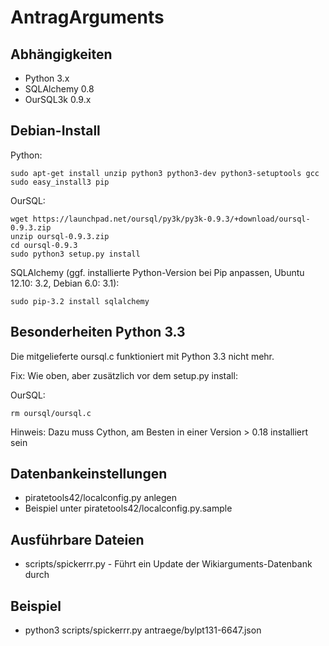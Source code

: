 AntragArguments
===============

Abhängigkeiten
--------------

* Python 3.x
* SQLAlchemy 0.8
* OurSQL3k 0.9.x


Debian-Install
--------------

Python:

    sudo apt-get install unzip python3 python3-dev python3-setuptools gcc
    sudo easy_install3 pip

OurSQL:

    wget https://launchpad.net/oursql/py3k/py3k-0.9.3/+download/oursql-0.9.3.zip
    unzip oursql-0.9.3.zip
    cd oursql-0.9.3
    sudo python3 setup.py install

SQLAlchemy (ggf. installierte Python-Version bei Pip anpassen, Ubuntu 12.10: 3.2, Debian 6.0: 3.1):

    sudo pip-3.2 install sqlalchemy


Besonderheiten Python 3\.3
--------------------------

Die mitgelieferte oursql.c funktioniert mit Python 3.3 nicht mehr. 

Fix:
Wie oben, aber zusätzlich vor dem setup.py install:

OurSQL:

    rm oursql/oursql.c


Hinweis: Dazu muss Cython, am Besten in einer Version > 0.18 installiert sein

Datenbankeinstellungen
----------------------

* piratetools42/localconfig.py anlegen
* Beispiel unter piratetools42/localconfig.py.sample

Ausführbare Dateien
-------------------

* scripts/spickerrr.py - Führt ein Update der Wikiarguments-Datenbank durch


Beispiel
--------

* python3 scripts/spickerrr.py antraege/bylpt131-6647.json 
